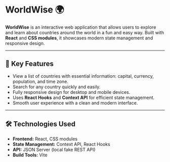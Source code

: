 # WorldWise 🌍

**WorldWise** is an interactive web application that allows users to explore and learn about countries around the world in a fun and easy way. Built with **React** and **CSS modules**, it showcases modern state management and responsive design.

---

## 📌 Key Features

- View a list of countries with essential information: capital, currency, population, and time zone.
- Search for any country quickly and easily.
- Fully responsive design for desktop and mobile devices.
- Uses **React Hooks** and **Context API** for efficient state management.
- Smooth user experience with a clean and modern interface.

---

## 🛠️ Technologies Used

- **Frontend:** React, CSS modules
- **State Management:** Context API, React Hooks
- **API:** JSON Server (local fake REST API)
- **Build Tools:** Vite
